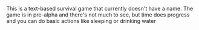 This is a text-based survival game that currently doesn't have a name. The game is in pre-alpha and there's not much to see, but time does progress and you can do basic actions like sleeping or drinking water